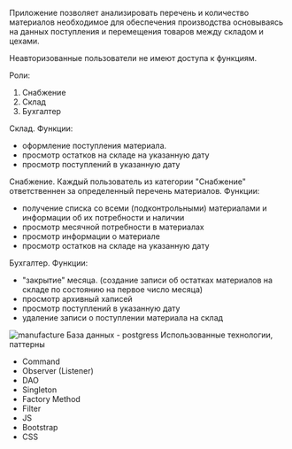 Приложение позволяет анализировать перечень и количество материалов необходимое для обеспечения производства основываясь на данных поступления и перемещения товаров между складом и цехами.

Неавторизованные пользователи не имеют доступа к функциям.

Роли:
1. Снабжение 
2. Склад 
3. Бухгалтер

Склад.
Функции: 
- оформление поступления материала.
- просмотр остатков на складе на указанную дату
- просмотр поступлений в указанную дату

Снабжение.
Каждый пользователь из категории "Снабжение" ответственнен за определенный перечень материалов. 
Функции:
- получение списка со всеми (подконтрольными) материалами и информации об их потребности и наличии
- просмотр месячной потребности в материалах
- просмотр информации о материале
- просмотр остатков на складе на указанную дату

Бухгалтер.
Функции:
- "закрытие" месяца. (создание записи об остатках материалов на складе по состоянию на первое число месяца)
- просмотр архивный хаписей
- просмотр поступлений в указанную дату
- удаление записи о поступлении материала на склад


![manufacture](https://user-images.githubusercontent.com/73549654/146060490-b94fe90c-12cf-4733-8f53-b354d6bd2271.PNG)
База данных - postgress
Использованные технологии, паттерны
- Command
- Observer (Listener)
- DAO
- Singleton
- Factory Method
- Filter
- JS
- Bootstrap
- CSS
